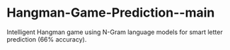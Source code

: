# Hangman-Game-Prediction--main
Intelligent Hangman game using N-Gram language models for smart letter prediction (66% accuracy).
